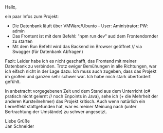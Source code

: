 Hallo, 

ein paar Infos zum Projekt:

- Die Datenbank läuft über VMWare/Ubunto - User: Aministrator; PW: admin
- Das Frontent ist mit dem Befehl: "npm run dev" aud dem Frontendornder zu starten
- Mit dem Run Befehl wird das Backend im Browser geöffnet // via Swagger (für Datenbank Abfragen)

Fazit:
Leider habe ich es nicht geschafft, das Frontend mit meiner Datenbank zu verbinden. Trotz ewiger Bemühungen in alle Richtungen,
war ich eifach nicht in der Lage dazu. Ich muss auch zugeben, dass das Projekt im großen und ganzen sehr schwer war.
Ich habe mich stark überfordert gefühlt.

In anbetracht vorgegebenen Zeit und dem Stand aus dem Unterricht (c# pratisch nicht gelernt // noch Enpoints in Java), sehe ich (+ die Mehrheit der anderen Kursteilnehmer)
das Projekt kritisch. Auch wenn natürlich ein Lerneffekt stattgefunden hat, war es meiner Meinung nach (unter Bertrachtung der Umstände) zu schwer angesetzt.

Liebe Grüße <br>
Jan Schneider


